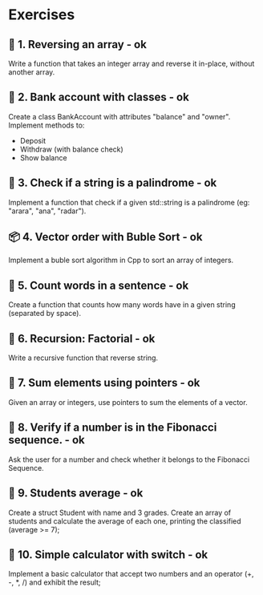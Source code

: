 # Exercises

## 🧮 1. Reversing an array - ok

Write a function that takes an integer array and reverse it in-place, without another array.

## 🔄 2. Bank account with classes - ok

Create a class BankAccount with attributes "balance" and "owner". Implement methods to:
- Deposit
- Withdraw (with balance check)
- Show balance

## 🔁 3. Check if a string is a palindrome - ok

Implement a function that check if a given std::string is a palindrome (eg: "arara", "ana", "radar").

## 📦 4. Vector order with Buble Sort - ok

Implement a buble sort algorithm in Cpp to sort an array of integers.

## 🧮 5. Count words in a sentence - ok

Create a function that counts how many words have in a given string (separated by space).

## 🧾 6. Recursion: Factorial - ok

Write a recursive function that reverse string.

## 📁 7. Sum elements using pointers - ok

Given an array or integers, use pointers to sum the elements of a vector.

## 🧮 8. Verify if a number is in the Fibonacci sequence. - ok

Ask the user for a number and check whether it belongs to the Fibonacci Sequence.

## 🎲 9. Students average - ok

Create a struct Student with name and 3 grades. Create an array of students and calculate the average of each one, printing the classified (average >= 7);

## 🧹 10. Simple calculator with switch - ok

Implement a basic calculator that accept two numbers and an operator (+, -, *, /) and exhibit the result; 


